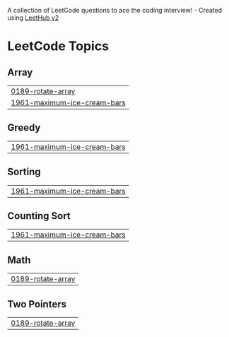 A collection of LeetCode questions to ace the coding interview! - Created using [LeetHub v2](https://github.com/arunbhardwaj/LeetHub-2.0)
<!---LeetCode Topics Start-->
# LeetCode Topics
## Array
|  |
| ------- |
| [0189-rotate-array](https://github.com/bhavishya112/dsa/tree/master/0189-rotate-array) |
| [1961-maximum-ice-cream-bars](https://github.com/bhavishya112/dsa/tree/master/1961-maximum-ice-cream-bars) |
## Greedy
|  |
| ------- |
| [1961-maximum-ice-cream-bars](https://github.com/bhavishya112/dsa/tree/master/1961-maximum-ice-cream-bars) |
## Sorting
|  |
| ------- |
| [1961-maximum-ice-cream-bars](https://github.com/bhavishya112/dsa/tree/master/1961-maximum-ice-cream-bars) |
## Counting Sort
|  |
| ------- |
| [1961-maximum-ice-cream-bars](https://github.com/bhavishya112/dsa/tree/master/1961-maximum-ice-cream-bars) |
## Math
|  |
| ------- |
| [0189-rotate-array](https://github.com/bhavishya112/dsa/tree/master/0189-rotate-array) |
## Two Pointers
|  |
| ------- |
| [0189-rotate-array](https://github.com/bhavishya112/dsa/tree/master/0189-rotate-array) |
<!---LeetCode Topics End-->